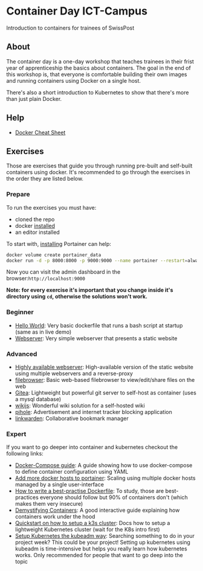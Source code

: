 # Container Day ICT-Campus

Introduction to containers for trainees of SwissPost

## About

The container day is a one-day workshop that teaches trainees in their frist year of apprenticeship the basics about containers. The goal in the end of this workshop is, that everyone is comfortable building their own images and running containers using Docker on a single host.

There's also a short introduction to Kubernetes to show that there's more than just plain Docker.

## Help

- [Docker Cheat Sheet](https://dockerlabs.collabnix.com/docker/cheatsheet/)

## Exercises

Those are exercises that guide you through running pre-built and self-built containers using docker. It's recommended to go through the exercises in the order they are listed below.

### Prepare

To run the exercises you must have:

- cloned the repo
- docker [installed](https://docs.docker.com/engine/install/ubuntu/)
- an editor installed

To start with, [installing](https://docs.portainer.io/start/install-ce/server/docker/linux) Portainer can help:
```bash
docker volume create portainer_data 
docker run -d -p 8000:8000 -p 9000:9000 --name portainer --restart=always -v /var/run/docker.sock:/var/run/docker.sock -v portainer_data:/data portainer/portainer-ce:latest
```

Now you can visit the admin dashboard in the browser:`http://localhost:9000`

**Note: for every exercise it's important that you change inside it's directory using `cd`, otherwise the solutions won't work.**

### Beginner

- [Hello World](./exercises/beginner/helloworld): Very basic dockerfile that runs a bash script at startup (same as in live demo)
- [Webserver](./exercises/beginner/webserver): Very simple webserver that presents a static website

### Advanced

- [Highly available webserver](./exersises/advanced/webserver-ha): High-available version of the static website using multiple webservers and a reverse-proxy
- [filebrowser](./exersises/advanced/filebrowser/): Basic web-based filebrowser to view/edit/share files on the web
- [Gitea](./exersises/advanced/gitea): Lightweight but powerful git server to self-host as container (uses a mysql database)
- [wikijs](./exersises/advanced/wikijs/): Wonderful wiki solution for a self-hosted wiki
- [pihole](./exersises/advanced/pihole/): Advertisement and internet tracker blocking application
- [linkwarden](./exersises/advanced/linkwarden/): Collaborative bookmark manager

### Expert

If you want to go deeper into container and kubernetes checkout the following links:

- [Docker-Compose guide](https://gabrieltanner.org/blog/docker-compose/): A guide showing how to use docker-compose to define container configuration using YAML
- [Add more docker hosts to portainer](https://markontech.com/devops/add-a-remote-docker-host-in-portainer/): Scaling using multiple docker hosts managed by a single user-interface
- [How to write a best-practise Dockerfile](https://sysdig.com/blog/dockerfile-best-practices/): To study, those are best-practices everyone should follow but 90% of containers don't (which makes them very insecure)
- [Demystifying Containers](https://github.com/saschagrunert/demystifying-containers/tree/master): A good interactive guide explaining how containers work under the hood
- [Quickstart on how to setup a k3s cluster](https://docs.k3s.io/quick-start): Docs how to setup a lightweight Kubernetes cluster (wait for the K8s intro first)
- [Setup Kubernetes the kubeadm way](https://technat.ch/posts/k8s_kubeadm/): Searching something to do in your project week? This could be your project! Setting up kubernetes using kubeadm is time-intensive but helps you really learn how kubernetes works. Only recommended for people that want to go deep into the topic
